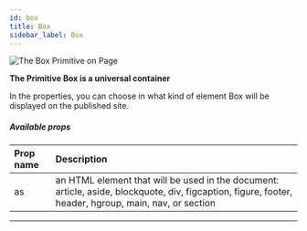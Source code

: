 ```yaml
---
id: box
title: Box
sidebar_label: Box
---
```


![The Box Primitive on Page](/scr/primitives-box.png)

**The Primitive Box is a universal container**

In the properties, you can choose in what kind of element Box will be displayed on the published site.

##### Available props

| Prop name | Description                                                                                                                                           |
| :-------- | :---------------------------------------------------------------------------------------------------------------------------------------------------- |
| as        | an HTML element that will be used in the document: article, aside, blockquote, div, figcaption, figure, footer, header, hgroup, main, nav, or section |

---

